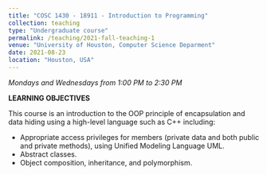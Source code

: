 ```yaml
---
title: "COSC 1430 - 18911 - Introduction to Programming"
collection: teaching
type: "Undergraduate course"
permalink: /teaching/2021-fall-teaching-1
venue: "University of Houston, Computer Science Deparment"
date: 2021-08-23
location: "Houston, USA"
---
```

*Mondays and Wednesdays from 1:00 PM to 2:30 PM*

**LEARNING OBJECTIVES**

This course is an introduction to the OOP principle of encapsulation and data hiding using a high-level language such as C++ including:

- Appropriate access privileges for members (private data and both public and private methods), using Unified Modeling Language UML.
- Abstract classes.
- Object composition, inheritance, and polymorphism.
